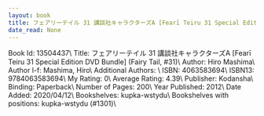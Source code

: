 ```yaml
---
layout: book
title: フェアリーテイル 31 講談社キャラクターズA [Fearī Teiru 31 Special Edition DVD Bundle] (Fairy Tail,  no. 31)
date_read: None
---
```


Book Id: 13504437\ 
Title: フェアリーテイル 31 講談社キャラクターズA [Fearī Teiru 31 Special Edition DVD Bundle] (Fairy Tail, #31)\ 
Author: Hiro Mashima\ 
Author l-f: Mashima, Hiro\ 
Additional Authors: \ 
ISBN: 4063583694\ 
ISBN13: 9784063583694\ 
My Rating: 0\ 
Average Rating: 4.39\ 
Publisher: Kodansha\ 
Binding: Paperback\ 
Number of Pages: 200\ 
Year Published: 2012\ 
Date Added: 2020/04/12\ 
Bookshelves: kupka-wstydu\ 
Bookshelves with positions: kupka-wstydu (#1301)\ 

